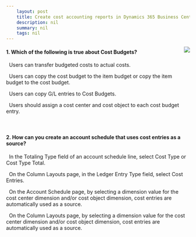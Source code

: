 ```yaml
---
    layout: post
    title: Create cost accounting reports in Dynamics 365 Business Central  
    description: nil
    summary: nil
    tags: nil
---
```



 <a target="_blank" href="https://docs.microsoft.com/en-us/learn/modules/cost-accounting-reports-dynamics-365-business-central/3-check/"><i class="fas fa-external-link-alt"></i> </a>
 <img align="right" src="https://docs.microsoft.com/en-us/learn/achievements/cost-accounting-reports-dynamics-365-business-central.svg">
####  1. Which of the following is true about Cost Budgets?


<i class='fas fa-check-square' style='color: Dodgerblue;'></i> &nbsp;&nbsp;Users can transfer budgeted costs to actual costs.

<i class='far fa-square'></i> &nbsp;&nbsp;Users can copy the cost budget to the item budget or copy the item budget to the cost budget.

<i class='far fa-square'></i> &nbsp;&nbsp;Users can copy G/L entries to Cost Budgets.

<i class='far fa-square'></i> &nbsp;&nbsp;Users should assign a cost center and cost object to each cost budget entry.
<br />
<br />
<br />

####  2. How can you create an account schedule that uses cost entries as a source?


<i class='fas fa-check-square' style='color: Dodgerblue;'></i> &nbsp;&nbsp;In the Totaling Type field of an account schedule line, select Cost Type or Cost Type Total.

<i class='far fa-square'></i> &nbsp;&nbsp;On the Column Layouts page, in the Ledger Entry Type field, select Cost Entries.

<i class='far fa-square'></i> &nbsp;&nbsp;On the Account Schedule page, by selecting a dimension value for the cost center dimension and/or cost object dimension, cost entries are automatically used as a source.

<i class='far fa-square'></i> &nbsp;&nbsp;On the Column Layouts page, by selecting a dimension value for the cost center dimension and/or cost object dimension, cost entries are automatically used as a source.
<br />
<br />
<br />
